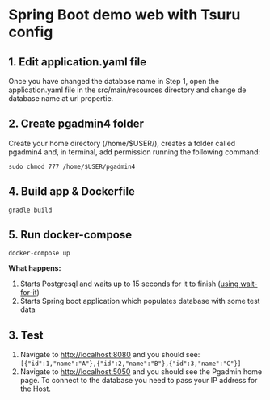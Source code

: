 # Spring Boot demo web with Tsuru config

## 1. Edit application.yaml file

Once you have changed the database name in Step 1, open the application.yaml file in the src/main/resources directory and change de database name at url propertie.

## 2. Create pgadmin4 folder

Create your home directory (/home/$USER/), creates a folder called pgadmin4 and, in terminal, add permission running the following command: 

`sudo chmod 777 /home/$USER/pgadmin4`

## 4. Build app & Dockerfile

`gradle build`

## 5. Run docker-compose

`docker-compose up`

**What happens:**

1. Starts Postgresql and waits up to 15 seconds for it to finish ([using wait-for-it](https://github.com/vishnubob/wait-for-it))
2. Starts Spring boot application which populates database with some test data

## 3. Test

1. Navigate to <http://localhost:8080> and you should see: `[{"id":1,"name":"A"},{"id":2,"name":"B"},{"id":3,"name":"C"}]`
2. Navigate to <http://localhost:5050> and you should see the Pgadmin home page. To connect to the database you need to pass your IP address for the Host.
